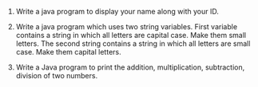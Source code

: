 1. Write a java program to display your name along with your ID.

2. Write a java program which uses two string variables. First variable contains a string in which all letters are capital case. Make them small letters. The second string contains a string  in which all letters are small case. Make them capital letters.

3. Write a Java program to print the addition, multiplication, subtraction, division of two numbers.
